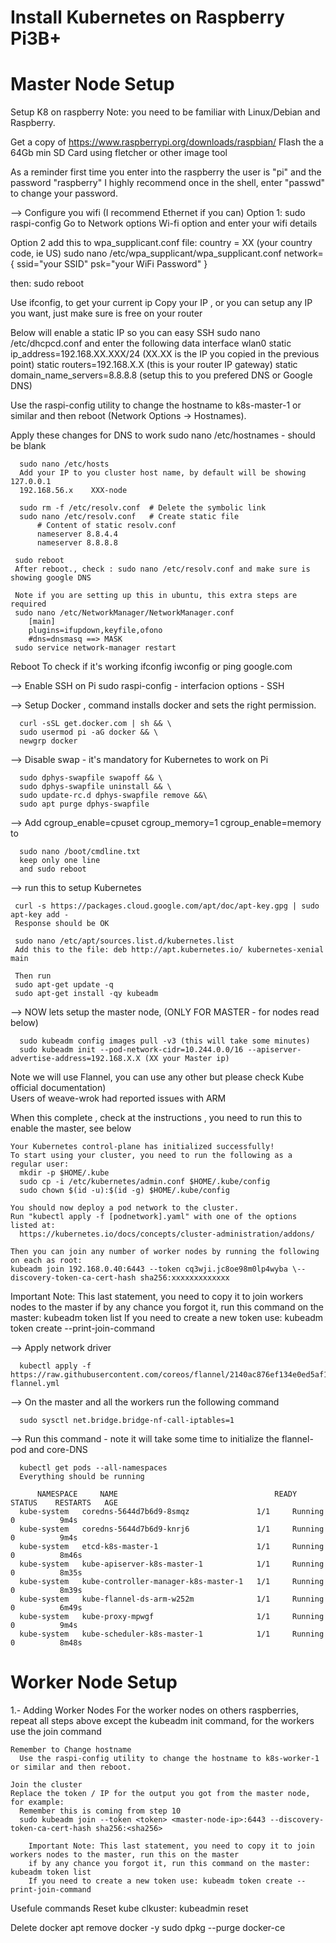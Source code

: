 # Install Kubernetes on Raspberry Pi3B+

# Master Node Setup
Setup K8 on raspberry
Note: you need to be familiar with Linux/Debian and Raspberry.

Get a copy of https://www.raspberrypi.org/downloads/raspbian/
Flash the a 64Gb min SD Card using fletcher or other image tool

As a reminder first time you enter into the raspberry the user is "pi" and the password "raspberry"
I highly recommend once in the shell, enter "passwd" to change your password.

--> Configure you wifi (I recommend Ethernet if you can)
   Option 1:
   sudo raspi-config
   Go to Network options
   Wi-fi option
   and enter your wifi details
   
   Option 2 add this to wpa_supplicant.conf file:
      country = XX (your country code, ie US)
      sudo nano /etc/wpa_supplicant/wpa_supplicant.conf
      network={
          ssid="your SSID"
          psk="your WiFi Password"
        }

   then: sudo reboot
  
  Use ifconfig, to get your current ip
  Copy your IP , or you can setup any IP you want, just make sure is free on your router

  Below will enable a static IP so you can easy SSH
  sudo nano /etc/dhcpcd.conf and enter the following data
    interface wlan0
    static ip_address=192.168.XX.XXX/24   (XX.XX is the IP you copied in the previous point)
    static routers=192.168.X.X  (this is your router IP gateway)
    static domain_name_servers=8.8.8.8  (setup this to you prefered DNS or Google DNS)
 
  
  Use the raspi-config utility to change the hostname to k8s-master-1 or similar and then reboot (Network Options -> Hostnames).
  
  Apply these changes for DNS to work
      sudo nano /etc/hostnames
      - should be blank

      sudo nano /etc/hosts
      Add your IP to you cluster host name, by default will be showing 127.0.0.1
      192.168.56.x    XXX-node
      
      sudo rm -f /etc/resolv.conf  # Delete the symbolic link
      sudo nano /etc/resolv.conf   # Create static file
          # Content of static resolv.conf
          nameserver 8.8.4.4
          nameserver 8.8.8.8
      
     sudo reboot
     After reboot., check : sudo nano /etc/resolv.conf and make sure is showing google DNS

     Note if you are setting up this in ubuntu, this extra steps are required
     sudo nano /etc/NetworkManager/NetworkManager.conf
        [main]
        plugins=ifupdown,keyfile,ofono
        #dns=dnsmasq ==> MASK
     sudo service network-manager restart
  
  Reboot
  To check if it's working
    ifconfig
    iwconfig
    or ping google.com

--> Enable SSH on Pi
  sudo raspi-config - interfacion options - SSH
  
--> Setup Docker ,  command installs docker and sets the right permission.
  
      curl -sSL get.docker.com | sh && \
      sudo usermod pi -aG docker && \
      newgrp docker 

--> Disable swap - it's mandatory for Kubernetes to work on Pi
      
      sudo dphys-swapfile swapoff && \
      sudo dphys-swapfile uninstall && \
      sudo update-rc.d dphys-swapfile remove &&\
      sudo apt purge dphys-swapfile

--> Add cgroup_enable=cpuset cgroup_memory=1 cgroup_enable=memory to 

      sudo nano /boot/cmdline.txt
      keep only one line
      and sudo reboot


--> run this to setup Kubernetes 
     
     curl -s https://packages.cloud.google.com/apt/doc/apt-key.gpg | sudo apt-key add - 
     Response should be OK
     
     sudo nano /etc/apt/sources.list.d/kubernetes.list
     Add this to the file: deb http://apt.kubernetes.io/ kubernetes-xenial main
     
     Then run 
     sudo apt-get update -q 
     sudo apt-get install -qy kubeadm
    
-->  NOW lets setup the master node, (ONLY FOR MASTER - for nodes read below)
   
      sudo kubeadm config images pull -v3 (this will take some minutes)
      sudo kubeadm init --pod-network-cidr=10.244.0.0/16 --apiserver-advertise-address=192.168.X.X (XX your Master ip)
  
  Note we will use Flannel, you can use any other but please check Kube official documentation)  
  Users of weave-wrok had reported issues with ARM
  
 When this complete , check at the instructions , you need to run this to enable the master, see below

    Your Kubernetes control-plane has initialized successfully!
    To start using your cluster, you need to run the following as a regular user:
      mkdir -p $HOME/.kube
      sudo cp -i /etc/kubernetes/admin.conf $HOME/.kube/config
      sudo chown $(id -u):$(id -g) $HOME/.kube/config

    You should now deploy a pod network to the cluster.
    Run "kubectl apply -f [podnetwork].yaml" with one of the options listed at:
      https://kubernetes.io/docs/concepts/cluster-administration/addons/

    Then you can join any number of worker nodes by running the following on each as root:
    kubeadm join 192.168.0.40:6443 --token cq3wji.jc8oe98m0lp4wyba \--discovery-token-ca-cert-hash sha256:xxxxxxxxxxxxx

Important Note: This last statement, you need to copy it to join workers nodes to the master
    if by any chance you forgot it, run this command on the master: kubeadm token list
    If you need to create a new token use: kubeadm token create --print-join-command


--> Apply network driver
   
      kubectl apply -f https://raw.githubusercontent.com/coreos/flannel/2140ac876ef134e0ed5af15c65e414cf26827915/Documentation/kube-flannel.yml
    
--> On the master and all the workers run the following command
   
      sudo sysctl net.bridge.bridge-nf-call-iptables=1

--> Run this command - note it will take some time to initialize the flannel-pod and core-DNS
      
      kubectl get pods --all-namespaces
      Everything should be running
   
          NAMESPACE     NAME                                   READY   STATUS    RESTARTS   AGE
      kube-system   coredns-5644d7b6d9-8smqz               1/1     Running   0          9m4s
      kube-system   coredns-5644d7b6d9-knrj6               1/1     Running   0          9m4s
      kube-system   etcd-k8s-master-1                      1/1     Running   0          8m46s
      kube-system   kube-apiserver-k8s-master-1            1/1     Running   0          8m35s
      kube-system   kube-controller-manager-k8s-master-1   1/1     Running   0          8m39s
      kube-system   kube-flannel-ds-arm-w252m              1/1     Running   0          6m49s
      kube-system   kube-proxy-mpwgf                       1/1     Running   0          9m4s
      kube-system   kube-scheduler-k8s-master-1            1/1     Running   0          8m48s

  # Worker Node Setup
  1.- Adding Worker Nodes
   For the worker nodes on others raspberries, repeat all steps above except the kubeadm init command, for the workers use the join command
   
    Remember to Change hostname
      Use the raspi-config utility to change the hostname to k8s-worker-1 or similar and then reboot.
    
    Join the cluster
    Replace the token / IP for the output you got from the master node, for example:
      Remember this is coming from step 10
      sudo kubeadm join --token <token> <master-node-ip>:6443 --discovery-token-ca-cert-hash sha256:<sha256>
  
        Important Note: This last statement, you need to copy it to join workers nodes to the master, run this on the master
        if by any chance you forgot it, run this command on the master: kubeadm token list
        If you need to create a new token use: kubeadm token create --print-join-command
  
    

Usefule commands
Reset kube clkuster: kubeadmin reset

Delete docker
apt remove docker -y
sudo dpkg --purge docker-ce
    


    


